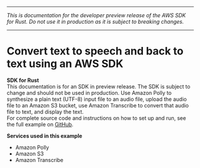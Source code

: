 --------

 *This is documentation for the developer preview release of the AWS SDK for Rust\. Do not use it in production as it is subject to breaking changes\.* 

--------

# Convert text to speech and back to text using an AWS SDK<a name="cross_Telephone_rust_topic"></a>

**SDK for Rust**  
This documentation is for an SDK in preview release\. The SDK is subject to change and should not be used in production\.
 Use Amazon Polly to synthesize a plain text \(UTF\-8\) input file to an audio file, upload the audio file to an Amazon S3 bucket, use Amazon Transcribe to convert that audio file to text, and display the text\.   
 For complete source code and instructions on how to set up and run, see the full example on [GitHub](https://github.com/awsdocs/aws-doc-sdk-examples/blob/main/rust_dev_preview/cross_service#code-examples)\.   

**Services used in this example**
+ Amazon Polly
+ Amazon S3
+ Amazon Transcribe